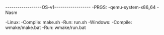 ------------------OS-v1------------------
-PRGS:
  -qemu-system-x86_64
  -Nasm
   
-Linux:
  -Compile: make.sh
  -Run: run.sh
-Windows:
  -Compile: wmake/make.bat
  -Run: wmake/run.bat
